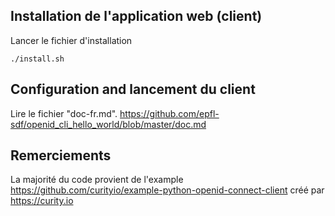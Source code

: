## Installation de l'application web (client)
Lancer le fichier d'installation
```
./install.sh
```

## Configuration and lancement du client
Lire le fichier "doc-fr.md".
https://github.com/epfl-sdf/openid_cli_hello_world/blob/master/doc.md

## Remerciements
La majorité du code provient de l'example https://github.com/curityio/example-python-openid-connect-client créé par https://curity.io

